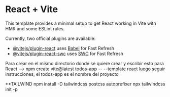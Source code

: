 # React + Vite

This template provides a minimal setup to get React working in Vite with HMR and some ESLint rules.

Currently, two official plugins are available:

- [@vitejs/plugin-react](https://github.com/vitejs/vite-plugin-react/blob/main/packages/plugin-react/README.md) uses [Babel](https://babeljs.io/) for Fast Refresh
- [@vitejs/plugin-react-swc](https://github.com/vitejs/vite-plugin-react-swc) uses [SWC](https://swc.rs/) for Fast Refresh

Para crear en el mismo directorio donde se quiere crear y escribir esto para React --> 
npm create vite@latest todos-app -- --template react
luego seguir instrucciones, el todos-app es el nombre del proyecto

**TAILWIND
npm install -D tailwindcss postcss autoprefixer
npx tailwindcss init -p
